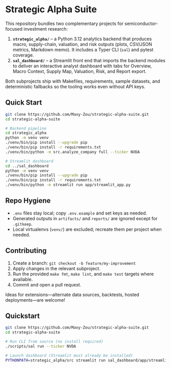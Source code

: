 # Strategic Alpha Suite

This repository bundles two complementary projects for semiconductor-focused investment research:

1. **`strategic_alpha/`** – a Python 3.12 analytics backend that produces macro, supply-chain, valuation, and risk outputs (plots, CSV/JSON metrics, Markdown memo). It includes a Typer CLI (`sal`) and pytest coverage.
2. **`sal_dashboard/`** – a Streamlit front end that imports the backend modules to deliver an interactive analyst dashboard with tabs for Overview, Macro Context, Supply Map, Valuation, Risk, and Report export.

Both subprojects ship with Makefiles, requirements, sample datasets, and deterministic fallbacks so the tooling works even without API keys.

## Quick Start

```bash
git clone https://github.com/Maxy-Zou/strategic-alpha-suite.git
cd strategic-alpha-suite

# Backend pipeline
cd strategic_alpha
python -m venv venv
./venv/bin/pip install --upgrade pip
./venv/bin/pip install -r requirements.txt
./venv/bin/python -m src.analyze_company full --ticker NVDA
```

```bash
# Streamlit dashboard
cd ../sal_dashboard
python -m venv venv
./venv/bin/pip install --upgrade pip
./venv/bin/pip install -r requirements.txt
./venv/bin/python -m streamlit run app/streamlit_app.py
```

## Repo Hygiene

- `.env` files stay local; copy `.env.example` and set keys as needed.
- Generated outputs in `artifacts/` and `reports/` are ignored except for `.gitkeep`.
- Local virtualenvs (`venv/`) are excluded; recreate them per project when needed.

## Contributing

1. Create a branch: `git checkout -b feature/my-improvement`
2. Apply changes in the relevant subproject.
3. Run the provided `make fmt`, `make lint`, and `make test` targets where available.
4. Commit and open a pull request.

Ideas for extensions—alternate data sources, backtests, hosted deployments—are welcome!

## Quickstart

```bash
git clone https://github.com/Maxy-Zou/strategic-alpha-suite.git
cd strategic-alpha-suite

# Run CLI from source (no install required)
./scripts/sal run --ticker NVDA

# Launch dashboard (Streamlit must already be installed)
PYTHONPATH=strategic_alpha/src streamlit run sal_dashboard/app/streamlit_app.py
```

